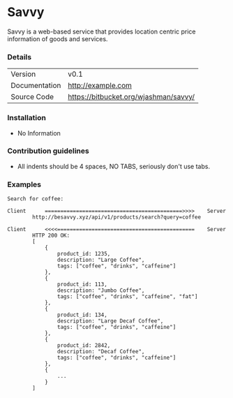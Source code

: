 # Savvy #

Savvy is a web-based service that provides location centric price information of goods and services.

### Details ###

|               |                                            |
| ------------- | ------------------------------------------ |
| Version       | v0.1                                       |
| Documentation | http://example.com                         |
| Source Code   | https://bitbucket.org/wjashman/savvy/      |

### Installation ###

* No Information

### Contribution guidelines ###

* All indents should be 4 spaces, NO TABS, seriously don't use tabs.

### Examples ###

    Search for coffee:

    Client      ============================================>>>>    Server
            http://besavvy.xyz/api/v1/products/search?query=coffee

    Client      <<<<============================================    Server
            HTTP 200 OK:
            [
                {
                    product_id: 1235,
                    description: "Large Coffee",
                    tags: ["coffee", "drinks", "caffeine"]
                },
                {
                    product_id: 113,
                    description: "Jumbo Coffee",
                    tags: ["coffee", "drinks", "caffeine", "fat"]
                },
                {
                    product_id: 134,
                    description: "Large Decaf Coffee",
                    tags: ["coffee", "drinks", "caffeine"]
                },
                {
                    product_id: 2842,
                    description: "Decaf Coffee",
                    tags: ["coffee", "drinks", "caffeine"]
                },
                {
                    ...
                }
            ]

